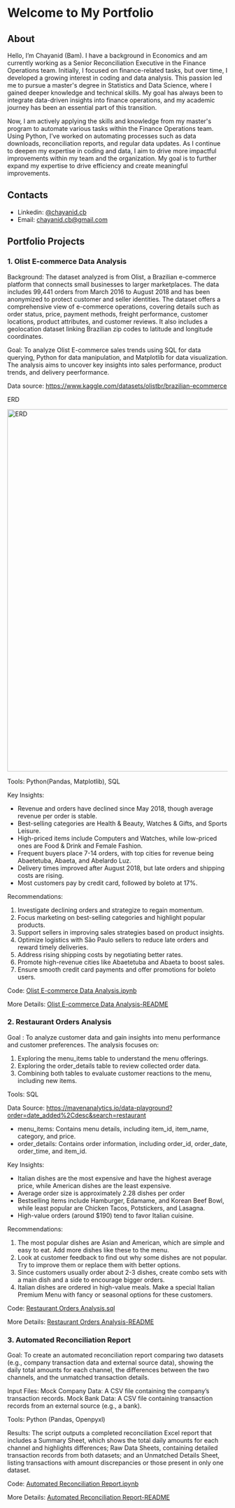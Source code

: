 # Welcome to My Portfolio

## About

Hello, I’m Chayanid (Bam). I have a background in Economics and am currently working as a Senior Reconciliation Executive in the Finance Operations team. Initially, I focused on finance-related tasks, but over time, I developed a growing interest in coding and data analysis. This passion led me to pursue a master's degree in Statistics and Data Science, where I gained deeper knowledge and technical skills. My goal has always been to integrate data-driven insights into finance operations, and my academic journey has been an essential part of this transition.

Now, I am actively applying the skills and knowledge from my master's program to automate various tasks within the Finance Operations team. Using Python, I’ve worked on automating processes such as data downloads, reconciliation reports, and regular data updates. As I continue to deepen my expertise in coding and data, I aim to drive more impactful improvements within my team and the organization. My goal is to further expand my expertise to drive efficiency and create meaningful improvements.

## Contacts

- Linkedin: [@chayanid.cb](https://www.linkedin.com/in/chayanid-chaibawonwiwath-67a1b5210)
- Email: chayanid.cb@gmail.com

## Portfolio Projects
### 1. Olist E-commerce Data Analysis

Background:
The dataset analyzed is from Olist, a Brazilian e-commerce platform that connects small businesses to larger marketplaces. The data includes 99,441 orders from March 2016 to August 2018 and has been anonymized to protect customer and seller identities. The dataset offers a comprehensive view of e-commerce operations, covering details such as order status, price, payment methods, freight performance, customer locations, product attributes, and customer reviews. It also includes a geolocation dataset linking Brazilian zip codes to latitude and longitude coordinates.

Goal: 
To analyze Olist E-commerce sales trends using SQL for data querying, Python for data manipulation, and Matplotlib for data visualization. The analysis aims to uncover key insights into sales performance, product trends, and delivery peerformance.

Data source: https://www.kaggle.com/datasets/olistbr/brazilian-ecommerce

ERD

<img width="828" alt="ERD" src="https://github.com/user-attachments/assets/20d1634c-3a9f-423e-93c2-f7df43d305fa">

Tools: 
Python(Pandas, Matplotlib), SQL

Key Insights:
- Revenue and orders have declined since May 2018, though average revenue per order is stable.
- Best-selling categories are Health & Beauty, Watches & Gifts, and Sports Leisure.
- High-priced items include Computers and Watches, while low-priced ones are Food & Drink and Female Fashion.
- Frequent buyers place 7-14 orders, with top cities for revenue being Abaetetuba, Abaeta, and Abelardo Luz.
- Delivery times improved after August 2018, but late orders and shipping costs are rising.
- Most customers pay by credit card, followed by boleto at 17%.

Recommendations:
1. Investigate declining orders and strategize to regain momentum.
2. Focus marketing on best-selling categories and highlight popular products.
3. Support sellers in improving sales strategies based on product insights.
4. Optimize logistics with São Paulo sellers to reduce late orders and reward timely deliveries.
5. Address rising shipping costs by negotiating better rates.
6. Promote high-revenue cities like Abaetetuba and Abaeta to boost sales.
7. Ensure smooth credit card payments and offer promotions for boleto users.

Code: [Olist E-commerce Data Analysis.ipynb](https://github.com/chayanidc/portfolio/blob/main/Olist%20E-commerce%20Data%20Analysis/Olist%20E-commerce%20Data%20Analysis.ipynb)

More Details: [Olist E-commerce Data Analysis-README](https://github.com/chayanidc/portfolio/tree/main/Olist%20E-commerce%20Data%20Analysis)

### 2. Restaurant Orders Analysis

Goal : 
To analyze customer data and gain insights into menu performance and customer preferences. The analysis focuses on:
1. Exploring the menu_items table to understand the menu offerings.
2. Exploring the order_details table to review collected order data.
3. Combining both tables to evaluate customer reactions to the menu, including new items.

Tools: 
SQL

Data Source:
https://mavenanalytics.io/data-playground?order=date_added%2Cdesc&search=restaurant
- menu_items: Contains menu details, including item_id, item_name, category, and price.
- order_details: Contains order information, including order_id, order_date, order_time, and item_id.

Key Insights:
- Italian dishes are the most expensive and have the highest average price, while American dishes are the least expensive.
- Average order size is approximately 2.28 dishes per order
- Bestselling items include Hamburger, Edamame, and Korean Beef Bowl, while least popular are Chicken Tacos, Potstickers, and Lasagna.
- High-value orders (around $190) tend to favor Italian cuisine.

Recommendations:
1. The most popular dishes are Asian and American, which are simple and easy to eat. Add more dishes like these to the menu.
2. Look at customer feedback to find out why some dishes are not popular. Try to improve them or replace them with better options.
3. Since customers usually order about 2-3 dishes, create combo sets with a main dish and a side to encourage bigger orders.
4. Italian dishes are ordered in high-value meals. Make a special Italian Premium Menu with fancy or seasonal options for these customers.

Code: [Restaurant Orders Analysis.sql](https://github.com/chayanidc/portfolio/blob/main/Restaurant%20Orders%20Analysis/Restaurant%20Orders%20Analysis.sql)

More Details: [Restaurant Orders Analysis-README](https://github.com/chayanidc/portfolio/tree/main/Restaurant%20Orders%20Analysis)

### 3. Automated Reconciliation Report

Goal: 
To create an automated reconciliation report comparing two datasets (e.g., company transaction data and external source data), showing the daily total amounts for each channel, the differences between the two channels, and the unmatched transaction details.

Input Files:
Mock Company Data: A CSV file containing the company’s transaction records.
Mock Bank Data: A CSV file containing transaction records from an external source (e.g., a bank).

Tools: 
Python (Pandas, Openpyxl)

Results: 
The script outputs a completed reconciliation Excel report that includes a Summary Sheet, which shows the total daily amounts for each channel and highlights differences; Raw Data Sheets, containing detailed transaction records from both datasets; and an Unmatched Details Sheet, listing transactions with amount discrepancies or those present in only one dataset.

Code: [Automated Reconciliation Report.ipynb](https://github.com/chayanidc/portfolio/blob/main/Automated%20Reconciliation%20Report/Automated%20Reconciliation%20Report.ipynb)

More Details: [Automated Reconciliation Report-README](https://github.com/chayanidc/portfolio/tree/main/Automated%20Reconciliation%20Report)
